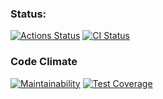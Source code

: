 ### Status:
[![Actions Status](https://github.com/vladsmelianets/java-project-73/workflows/hexlet-check/badge.svg)](https://github.com/vladsmelianets/java-project-73/actions)
[![CI Status](https://github.com/vladsmelianets/java-project-73/actions/workflows/ci.yml/badge.svg)](https://github.com/vladsmelianets/java-project-73/actions/workflows/ci.yml)

### Code Climate
[![Maintainability](https://api.codeclimate.com/v1/badges/372be614333bfe1bf918/maintainability)](https://codeclimate.com/github/vladsmelianets/java-project-73/maintainability)
[![Test Coverage](https://api.codeclimate.com/v1/badges/372be614333bfe1bf918/test_coverage)](https://codeclimate.com/github/vladsmelianets/java-project-73/test_coverage)
